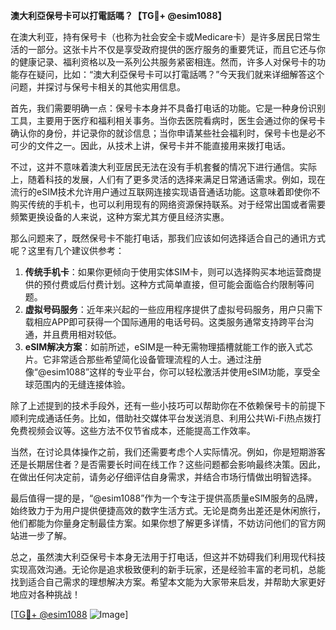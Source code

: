 **澳大利亞保号卡可以打電話嗎？【TG💪+ @esim1088】**

在澳大利亚，持有保号卡（也称为社会安全卡或Medicare卡）是许多居民日常生活的一部分。这张卡片不仅是享受政府提供的医疗服务的重要凭证，而且它还与你的健康记录、福利资格以及一系列公共服务紧密相连。然而，许多人对保号卡的功能存在疑问，比如：“澳大利亞保号卡可以打電話嗎？”今天我们就来详细解答这个问题，并探讨与保号卡相关的其他实用信息。

首先，我们需要明确一点：保号卡本身并不具备打电话的功能。它是一种身份识别工具，主要用于医疗和福利相关事务。当你去医院看病时，医生会通过你的保号卡确认你的身份，并记录你的就诊信息；当你申请某些社会福利时，保号卡也是必不可少的文件之一。因此，从技术上讲，保号卡并不能直接用来拨打电话。

不过，这并不意味着澳大利亚居民无法在没有手机套餐的情况下进行通信。实际上，随着科技的发展，人们有了更多灵活的选择来满足日常通话需求。例如，现在流行的eSIM技术允许用户通过互联网连接实现语音通话功能。这意味着即使你不购买传统的手机卡，也可以利用现有的网络资源保持联系。对于经常出国或者需要频繁更换设备的人来说，这种方案尤其方便且经济实惠。

那么问题来了，既然保号卡不能打电话，那我们应该如何选择适合自己的通讯方式呢？这里有几个建议供参考：

1. **传统手机卡**：如果你更倾向于使用实体SIM卡，则可以选择购买本地运营商提供的预付费或后付费计划。这种方式简单直接，但可能会面临合约限制等问题。
2. **虚拟号码服务**：近年来兴起的一些应用程序提供了虚拟号码服务，用户只需下载相应APP即可获得一个国际通用的电话号码。这类服务通常支持跨平台沟通，并且费用相对较低。
3. **eSIM解决方案**：如前所述，eSIM是一种无需物理插槽就能工作的嵌入式芯片。它非常适合那些希望简化设备管理流程的人士。通过注册像“@esim1088”这样的专业平台，你可以轻松激活并使用eSIM功能，享受全球范围内的无缝连接体验。

除了上述提到的技术手段外，还有一些小技巧可以帮助你在不依赖保号卡的前提下顺利完成通话任务。比如，借助社交媒体平台发送消息、利用公共Wi-Fi热点拨打免费视频会议等。这些方法不仅节省成本，还能提高工作效率。

当然，在讨论具体操作之前，我们还需要考虑个人实际情况。例如，你是短期游客还是长期居住者？是否需要长时间在线工作？这些问题都会影响最终决策。因此，在做出任何决定前，请务必仔细评估自身需求，并结合市场行情做出明智选择。

最后值得一提的是，“@esim1088”作为一个专注于提供高质量eSIM服务的品牌，始终致力于为用户提供便捷高效的数字生活方式。无论是商务出差还是休闲旅行，他们都能为你量身定制最佳方案。如果你想了解更多详情，不妨访问他们的官方网站进一步了解。

总之，虽然澳大利亞保号卡本身无法用于打电话，但这并不妨碍我们利用现代科技实现高效沟通。无论你是追求极致便利的新手玩家，还是经验丰富的老司机，总能找到适合自己需求的理想解决方案。希望本文能为大家带来启发，并帮助大家更好地应对各种挑战！

[[TG💪+ @esim1088](https://t.me/s/esim1088) ![Image](https://i.postimg.cc/4NQfJmqS/Snipaste-2025-05-13-00-14-12.png)]